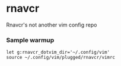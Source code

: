 rnavcr
======

Rnavcr's not another vim config repo

### Sample warmup

```
let g:rnavcr_dotvim_dir='~/.config/vim'
source ~/.config/vim/plugged/rnavcr/vimrc
```
